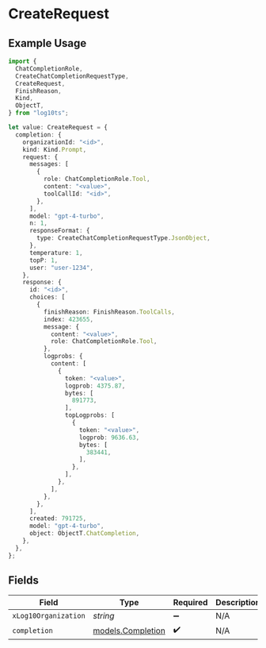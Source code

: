 # CreateRequest

## Example Usage

```typescript
import {
  ChatCompletionRole,
  CreateChatCompletionRequestType,
  CreateRequest,
  FinishReason,
  Kind,
  ObjectT,
} from "log10ts";

let value: CreateRequest = {
  completion: {
    organizationId: "<id>",
    kind: Kind.Prompt,
    request: {
      messages: [
        {
          role: ChatCompletionRole.Tool,
          content: "<value>",
          toolCallId: "<id>",
        },
      ],
      model: "gpt-4-turbo",
      n: 1,
      responseFormat: {
        type: CreateChatCompletionRequestType.JsonObject,
      },
      temperature: 1,
      topP: 1,
      user: "user-1234",
    },
    response: {
      id: "<id>",
      choices: [
        {
          finishReason: FinishReason.ToolCalls,
          index: 423655,
          message: {
            content: "<value>",
            role: ChatCompletionRole.Tool,
          },
          logprobs: {
            content: [
              {
                token: "<value>",
                logprob: 4375.87,
                bytes: [
                  891773,
                ],
                topLogprobs: [
                  {
                    token: "<value>",
                    logprob: 9636.63,
                    bytes: [
                      383441,
                    ],
                  },
                ],
              },
            ],
          },
        },
      ],
      created: 791725,
      model: "gpt-4-turbo",
      object: ObjectT.ChatCompletion,
    },
  },
};
```

## Fields

| Field                                        | Type                                         | Required                                     | Description                                  |
| -------------------------------------------- | -------------------------------------------- | -------------------------------------------- | -------------------------------------------- |
| `xLog10Organization`                         | *string*                                     | :heavy_minus_sign:                           | N/A                                          |
| `completion`                                 | [models.Completion](../models/completion.md) | :heavy_check_mark:                           | N/A                                          |